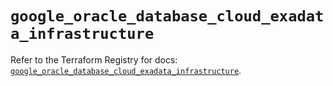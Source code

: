 # `google_oracle_database_cloud_exadata_infrastructure`

Refer to the Terraform Registry for docs: [`google_oracle_database_cloud_exadata_infrastructure`](https://registry.terraform.io/providers/hashicorp/google/6.21.0/docs/resources/oracle_database_cloud_exadata_infrastructure).
